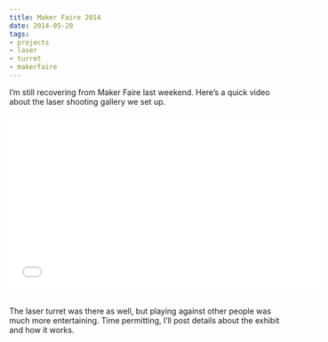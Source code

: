 ```yaml
---
title: Maker Faire 2014
date: 2014-05-20
tags:
- projects
- laser
- turret
- makerfaire
---
```


I’m still recovering from Maker Faire last weekend. Here’s a quick video about the laser shooting gallery we set up.

<div align="center"><iframe width="560" height="315" src="//www.youtube.com/embed/HRKz3-aQ7Jo?rel=0" frameborder="0" allowfullscreen></iframe></div>

<br />

The laser turret was there as well, but playing against other people was much more entertaining. Time permitting, I’ll post details about the exhibit and how it works.
